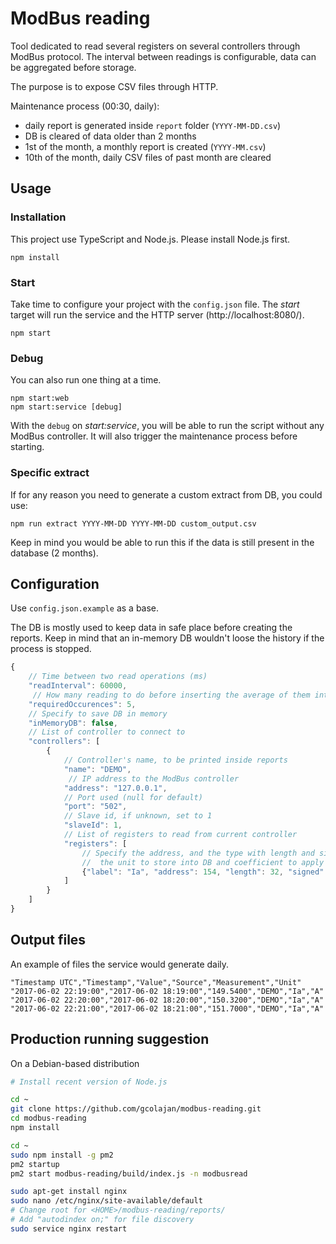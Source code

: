 # ModBus reading

Tool dedicated to read several registers on several controllers through ModBus protocol. The interval between readings is configurable, data can be aggregated before storage.

The purpose is to expose CSV files through HTTP.

Maintenance process (00:30, daily):

 * daily report is generated inside `report` folder (`YYYY-MM-DD.csv`)
 * DB is cleared of data older than 2 months
 * 1st of the month, a monthly report is created (`YYYY-MM.csv`)
 * 10th of the month, daily CSV files of past month are cleared

## Usage

### Installation

This project use TypeScript and Node.js. Please install Node.js first.
```
npm install
```

### Start

Take time to configure your project with the `config.json` file. The *start* target will run the service and the HTTP server (http://localhost:8080/).
```
npm start
```

### Debug

You can also run one thing at a time.
```
npm start:web
npm start:service [debug]
```

With the `debug` on *start:service*, you will be able to run the script without any ModBus controller. It will also trigger the maintenance process before starting.

### Specific extract

If for any reason you need to generate a custom extract from DB, you could use:
```
npm run extract YYYY-MM-DD YYYY-MM-DD custom_output.csv
```

Keep in mind you would be able to run this if the data is still present in the database (2 months).

## Configuration

Use `config.json.example` as a base.

The DB is mostly used to keep data in safe place before creating the reports. Keep in mind that an in-memory DB wouldn't loose the history if the process is stopped.

```js
{
	// Time between two read operations (ms)
	"readInterval": 60000,
	 // How many reading to do before inserting the average of them into DB
	"requiredOccurences": 5,
	// Specify to save DB in memory
	"inMemoryDB": false,
	// List of controller to connect to
	"controllers": [
		{
			// Controller's name, to be printed inside reports
			"name": "DEMO",
			 // IP address to the ModBus controller
			"address": "127.0.0.1",
			// Port used (null for default)
			"port": "502",
			// Slave id, if unknown, set to 1
			"slaveId": 1,
			// List of registers to read from current controller
			"registers": [
				// Specify the address, and the type with length and signed or not (ex: INT16, UINT32),
				//  the unit to store into DB and coefficient to apply before storage
				{"label": "Ia", "address": 154, "length": 32, "signed": false, "unit": "A", "coefficient": 0.1}
			]
		}	
	]
}
```

## Output files

An example of files the service would generate daily.

```CSV
"Timestamp UTC","Timestamp","Value","Source","Measurement","Unit"
"2017-06-02 22:19:00","2017-06-02 18:19:00","149.5400","DEMO","Ia","A"
"2017-06-02 22:20:00","2017-06-02 18:20:00","150.3200","DEMO","Ia","A"
"2017-06-02 22:21:00","2017-06-02 18:21:00","151.7000","DEMO","Ia","A"
```

## Production running suggestion

On a Debian-based distribution

```sh
# Install recent version of Node.js

cd ~
git clone https://github.com/gcolajan/modbus-reading.git
cd modbus-reading
npm install

cd ~
sudo npm install -g pm2
pm2 startup
pm2 start modbus-reading/build/index.js -n modbusread

sudo apt-get install nginx
sudo nano /etc/nginx/site-available/default
# Change root for <HOME>/modbus-reading/reports/
# Add "autodindex on;" for file discovery
sudo service nginx restart
```